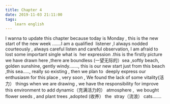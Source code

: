 ```yaml
---
title: Chapter 4
date: 2019-11-03 21:11:00
tags:
    learn english
---
```

I wanna to update this chapter because today is Monday , this is the new start of the new week .......I am a qualified  listener ,I always nodded courteously , always careful listen and careful observation, I am afraid to lost some important single what is  her expression .this is the firstly picture we have drawn here ,there are boundless (一望无际的）sea ,softly beach, golden sunshine, gently windy......., this is our new start just from this beach ,this sea....., really so existing , then we plan to  deeply express our enthusiasm for this place , very soon , We found the lack of some vitality(活力） things when we are drawing , we have the responsibility for improve this environment to add dynamic（充满活力的） atmosphere ,  we bought flower seeds , and plant trees ,adopted (收养） the  stray（流浪） cats.......